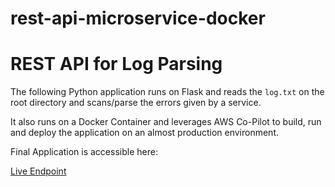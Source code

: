 # rest-api-microservice-docker
# REST API for Log Parsing

The following Python application runs on Flask and reads the `log.txt` on the root directory and scans/parse the errors given by a service.

It also runs on a Docker Container and leverages AWS Co-Pilot to build, run and deploy the application on an almost production environment.

Final Application is accessible here: 

[Live Endpoint](http://log-p-Publi-1UCCZE4X77P3V-801748172.us-east-2.elb.amazonaws.com)